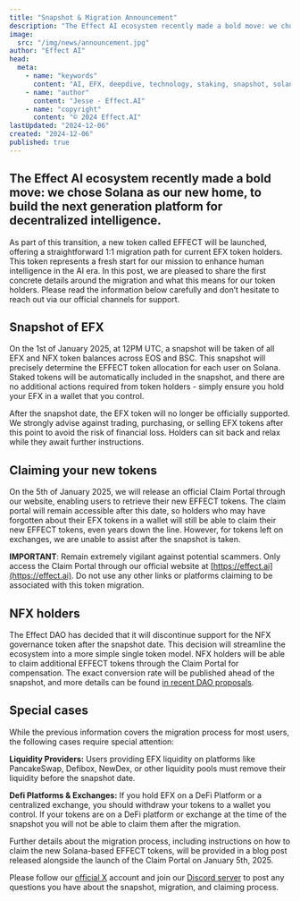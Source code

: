 ```yaml
---
title: "Snapshot & Migration Announcement"
description: "The Effect AI ecosystem recently made a bold move: we chose Solana as our new home, to build the next generation platform for decentralized intelligence. As part of this transition, a new token called EFFECT will be launched, offering a straightforward 1:1 migration path for EFX token holders. This token represents a fresh start for our mission to enhance human intelligence in the AI era. In this post, we are pleased to share the first concrete details around this migration and what this means for our token holders."
image:
  src: "/img/news/announcement.jpg"
author: "Effect AI"
head:
  meta:
    - name: "keywords"
      content: "AI, EFX, deepdive, technology, staking, snapshot, solana"
    - name: "author"
      content: "Jesse - Effect.AI"
    - name: "copyright"
      content: "© 2024 Effect.AI"
lastUpdated: "2024-12-06"
created: "2024-12-06"
published: true
---
```


## The **Effect AI** ecosystem recently made a bold move: we chose **Solana** as our new home, to build the next generation platform for decentralized intelligence.

As part of this transition, a new token called EFFECT will be launched, offering a straightforward 1:1 migration path for current EFX token holders. This token represents a fresh start for our mission to enhance human intelligence in the AI era. In this post, we are pleased to share the first concrete details around the migration and what this means for our token holders. Please read the information below carefully and don’t hesitate to reach out via our official channels for support.

## Snapshot of EFX
On the 1st of January 2025, at 12PM UTC, a snapshot will be taken of all EFX and NFX token balances across EOS and BSC. This snapshot will precisely determine the EFFECT token allocation for each user on Solana. Staked tokens will be automatically included in the snapshot, and there are no additional actions required from token holders - simply ensure you hold your EFX in a wallet that you control.

After the snapshot date, the EFX token will no longer be officially supported. We strongly advise against trading, purchasing, or selling EFX tokens after this point to avoid the risk of financial loss. Holders can sit back and relax while they await further instructions. 

## Claiming your new tokens
On the 5th of January 2025, we will release an official Claim Portal through our website, enabling users to retrieve their new EFFECT tokens. The claim portal will remain accessible after this date, so holders who may have forgotten about their EFX tokens in a wallet will still be able to claim their new EFFECT tokens, even years down the line. However, for tokens left on exchanges, we are unable to assist after the snapshot is taken. 

**IMPORTANT**: Remain extremely vigilant against potential scammers. Only access the Claim Portal through our official website at [https://effect.ai](https://effect.ai). Do not use any other links or platforms claiming to be associated with this token migration.

## NFX holders
The Effect DAO has decided that it will discontinue support for the NFX governance token after the snapshot date. This decision will streamline the ecosystem into a more simple single token model. NFX holders will be able to claim additional EFFECT tokens through the Claim Portal for compensation. The exact conversion rate will be published ahead of the snapshot, and more details can be found <a href="https://dao.effect.network/proposals" target="_blank">in recent DAO proposals</a>.

## Special cases
While the previous information covers the migration process for most users, the following cases require special attention:

**Liquidity Providers:**
Users providing EFX liquidity on platforms like PancakeSwap, Defibox, NewDex, or other liquidity pools must remove their liquidity before the snapshot date.

**Defi Platforms & Exchanges:**
If you hold EFX on a DeFi Platform or a centralized exchange, you should withdraw your tokens to a wallet you control. If your tokens are on a DeFi platform or exchange at the time of the snapshot you will not be able to claim them after the migration.

Further details about the migration process, including instructions on how to claim the new Solana-based EFFECT tokens, will be provided in a blog post released alongside the launch of the Claim Portal on January 5th, 2025. 

Please follow our <a href="https://x.com/effectaix" target="_blank">official X</a> account and join our <a href="https://discord.gg/effectnetwork" target="_blank">Discord server</a> to post any questions you have about the snapshot, migration, and claiming process.



